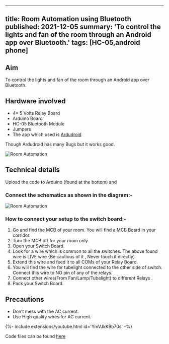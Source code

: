 <!-- ---
title: Room Automation using Bluetooth
tags: [HC-05,android phone]
layout: article
mode: normal
type: article
sharing: true
author: Suraj Partani
show_author_profile: true
show_title: true
full_width: false
header: true
cover: /assets/images/blog/thumbnails/Room Automation using Bluetooth.png
--- -->

---
title: Room Automation using Bluetooth
published: 2021-12-05
summary: 'To control the lights and fan of the room through an Android app over Bluetooth.'
tags: [HC-05,android phone]
---


## Aim
To control the lights and fan of the room through an Android app over Bluetooth.
<!--more-->
## Hardware involved
- 4* 5 Volts Relay Board
- Arduino Board
- HC-05 Bluetooth Module
- Jumpers
- The  app which used is [Ardudroid](https://play.google.com/store/apps/details?id=com.techbitar.android.Andruino&hl=en)

Though Ardudroid has many Bugs but it works good.


<Image
  src='/static/images/blog/Room-Automation/1.png'
  alt='Room Automation'
  width='auto'
  height='auto'
/>
## Technical details
Upload the code to Arduino (found at the bottom) and

### Connect the schematics as shown in the diagram:-

<Image
  src='/static/images/blog/Room-Automation/2.png'
  alt='Room Automation'
  width='auto'
  height='auto'
/>
### How to connect your setup to the switch board:-

1. Go and find the MCB of your room. You will find a MCB Board in your corridor.
2. Turn the MCB off for your room only.
3. Open your Switch Board.
4. Look for a wire which is common to all the switches. The above found wire is LIVE  wire {Be cautious of it , Never touch it directly)
5. Extend this wire and feed it to all COMs of your Relay Board.
6. You will find the wire for tubelight connected to the other side of switch. Connect this wire to NO pin of any of the relays.
7. Connect other wires(From Fan/Lamp/Tubelight) to different Relays .
8. Pack your Switch Board.

## Precautions
- Don’t mess with the AC current.
- Use High quality wires for AC current.

<div>{%- include extensions/youtube.html id='YmVJkK9b70s' -%}</div>


Code files can be found [here](https://technopediabphc.files.wordpress.com/2015/10/bluetooth-code.docx)
